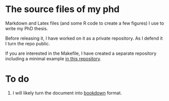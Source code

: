 # The source files of my phd

Markdown and Latex files (and some R code to create a few figures) I use to
write my PhD thesis.

Before releasing it, I have worked on it as a private repository. As I defend it
I turn the repo public.

If you are interested in the Makefile, I have created a separate repository including a minimal example [in this repository](https://github.com/letiR/TheseCanevas).

# To do

1. I will likely turn the document into [bookdown](https://bookdown.org) format.
